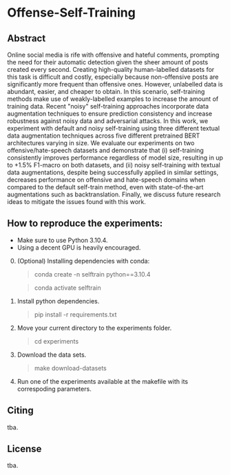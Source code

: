# Offense-Self-Training 
## Abstract
Online social media is rife with offensive and hateful comments, prompting the need for their automatic detection given the sheer amount of posts created every second. Creating high-quality human-labelled datasets for this task is difficult and costly, especially because non-offensive posts are significantly more frequent than offensive ones. However, unlabelled data is abundant, easier, and cheaper to obtain. In this scenario, self-training methods make use of weakly-labelled examples to increase the amount of training data. Recent "noisy" self-training approaches incorporate data augmentation techniques to ensure prediction consistency and increase robustness against noisy data and adversarial attacks. In this work, we experiment with default and noisy self-training using three different textual data augmentation techniques across five different pretrained BERT architectures varying in size. We evaluate our experiments on two offensive/hate-speech datasets and demonstrate that (i) self-training consistently improves performance regardless of model size, resulting in up to +1.5% F1-macro on both datasets, and (ii) noisy self-training with textual data augmentations, despite being successfully applied in similar settings, decreases performance on offensive and hate-speech domains when compared to the default self-train method, even with state-of-the-art augmentations such as backtranslation. Finally, we discuss future research ideas to mitigate the issues found with this work.



## How to reproduce the experiments:
* Make sure to use Python 3.10.4. 
* Using a decent GPU is heavily encouraged.
0. (Optional) Installing dependencies with conda:
    >conda create -n selftrain python==3.10.4

    >conda activate selftrain
1. Install python dependencies.
    >pip install -r requirements.txt
2. Move your current directory to the experiments folder.
    >cd experiments
3. Download the data sets.
    >make download-datasets
4. Run one of the experiments available at the makefile with its correspoding parameters.


## Citing
tba.

## License
tba.
